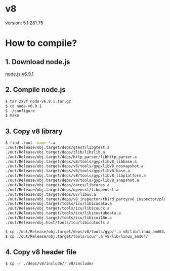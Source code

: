 # v8

version: 5.1.281.75

# How to compile?

## 1. Download node.js

[node.js v6.9.1](https://nodejs.org/download/release/v6.9.1/)

## 2. Compile node.js

```sh
$ tar zxvf node-v6.9.1.tar.gz
$ cd node-v6.9.1
$ ./configure
$ make
```

## 3. Copy v8 library

```sh
$ find ./out -name *.a
./out/Release/obj.target/deps/gtest/libgtest.a
./out/Release/obj.target/deps/zlib/libzlib.a
./out/Release/obj.target/deps/http_parser/libhttp_parser.a
./out/Release/obj.target/deps/v8/tools/gyp/libv8_libbase.a
./out/Release/obj.target/deps/v8/tools/gyp/libv8_nosnapshot.a
./out/Release/obj.target/deps/v8/tools/gyp/libv8_base.a
./out/Release/obj.target/deps/v8/tools/gyp/libv8_libplatform.a
./out/Release/obj.target/deps/v8/tools/gyp/libv8_snapshot.a
./out/Release/obj.target/deps/cares/libcares.a
./out/Release/obj.target/deps/openssl/libopenssl.a
./out/Release/obj.target/deps/uv/libuv.a
./out/Release/obj.target/deps/v8_inspector/third_party/v8_inspector/platform/v8_inspector/libv8_inspector_stl.a
./out/Release/obj.target/tools/icu/libicudata.a
./out/Release/obj.target/tools/icu/libicuucx.a
./out/Release/obj.target/tools/icu/libicustubdata.a
./out/Release/obj.target/tools/icu/libicui18n.a
./out/Release/obj.host/tools/icu/libicutools.a

$ cp ./out/Release/obj.target/deps/v8/tools/gyp/*.a v8/lib/linux_amd64/
$ cp ./out/Release/obj.target/tools/icu/*.a v8/lib/linux_amd64/
```

## 4. Copy v8 header file

```sh
$ cp -r ./deps/v8/include/* v8/include/
```
